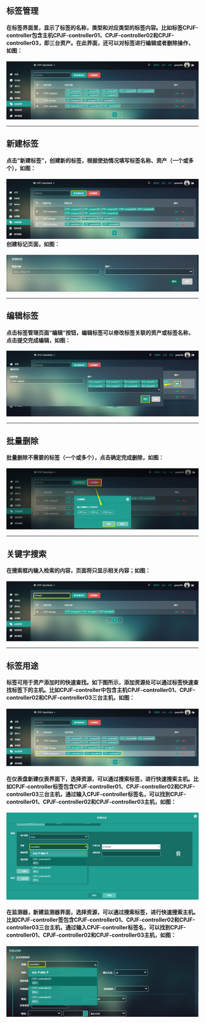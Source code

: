 ## 标签管理

#### 在**标签**界面里，显示了标签的名称，类型和对应类型的标签内容。比如标签CPJF-controller包含主机CPJF-controller01、CPJF-controller02和CPJF-controller03，即三台资产。在此界面，还可以对标签进行编辑或者删除操作，如图：

![](/assets/监控标签管理.png)

---

## 新建标签

#### 点击“新建标签”，创建新的标签，根据使劲情况填写标签名称、资产（一个或多个），如图：

#### ![](/assets/监控新建标签.png)创建标记页面，如图：

![](/assets/监控标签.png)

---

## 编辑标签

#### 点击标签管理页面“编辑”按钮，编辑标签可以修改标签关联的资产或标签名称，点击提交完成编辑，如图：

![](/assets/编辑标签.jpg)

---

## 批量删除

#### 批量删除不需要的标签（一个或多个），点击确定完成删除，如图：

![](/assets/监控删除标签.png)

---

## 关键字搜索

#### 在搜索框内输入检索的内容，页面将只显示相关内容；如图：

![](/assets/监控搜索标签.png)

---

## 标签用途

#### 标签可用于资产添加时的快速查找。如下图所示，添加资源处可以通过标签快速查找标签下的主机。比如CPJF-controller中包含主机CPJF-controller01、CPJF-controller02和CPJF-controller03三台主机，如图：

#### ![](/assets/监控标签用途.png)

#### 在仪表盘新建仪表界面下，选择资源，可以通过搜索标签，进行快速搜索主机。比如CPJF-controller标签包含CPJF-controller01、CPJF-controller02和CPJF-controller03三台主机，通过输入CPJF-controller标签名，可以找到CPJF-controller01、CPJF-controller02和CPJF-controller03主机，如图：

#### ![](/assets/监控标签用途3.png)

#### 

#### 在监测器，新建监测器界面，选择资源，可以通过搜索标签，进行快速搜索主机。比如CPJF-controller签包含CPJF-controller01、CPJF-controller02和CPJF-controller03三台主机，通过输入CPJF-controller标签名，可以找到CPJF-controller01、CPJF-controller02和CPJF-controller03主机，如图：

#### ![](/assets/监控标签用途2.png)



